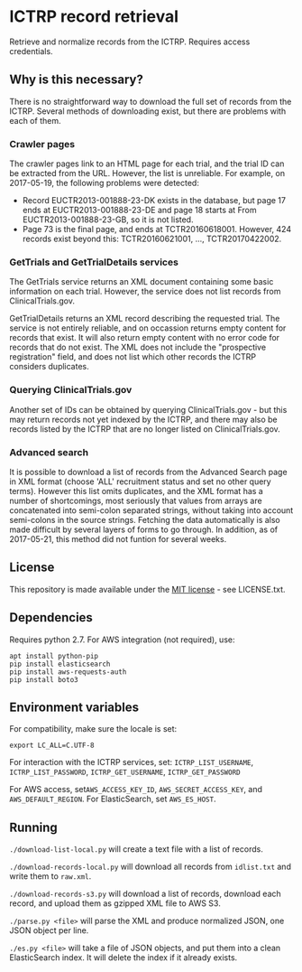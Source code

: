 ICTRP record retrieval
===

Retrieve and normalize records from the ICTRP. Requires access credentials.

Why is this necessary?
---

There is no straightforward way to download the full set of records from the ICTRP.
Several methods of downloading exist, but there are problems with each of them.

### Crawler pages

The crawler pages link to an HTML page for each trial, and the trial ID can be extracted from the URL.
However, the list is unreliable. For example, on 2017-05-19, the following problems were detected:

 - Record EUCTR2013-001888-23-DK exists in the database, but page 17 ends at EUCTR2013-001888-23-DE and page 18 starts at From EUCTR2013-001888-23-GB, so it is not listed.
 - Page 73 is the final page, and ends at TCTR20160618001. However, 424 records exist beyond this: TCTR20160621001, ..., TCTR20170422002.

### GetTrials and GetTrialDetails services

The GetTrials service returns an XML document containing some basic information on each trial.
However, the service does not list records from ClinicalTrials.gov.

GetTrialDetails returns an XML record describing the requested trial. The service is not entirely reliable, and on occassion returns empty content for records that exist. It will also return empty content with no error code for records that do not exist. The XML does not include the "prospective registration" field, and does not list which other records the ICTRP considers duplicates.

### Querying ClinicalTrials.gov

Another set of IDs can be obtained by querying ClinicalTrials.gov - but this may return records not yet indexed by the ICTRP, and there may also be records listed by the ICTRP that are no longer listed on ClinicalTrials.gov.

### Advanced search

It is possible to download a list of records from the Advanced Search page in XML format (choose 'ALL' recruitment status and set no other query terms). However this list omits duplicates, and the XML format has a number of shortcomings, most seriously that values from arrays are concatenated into semi-colon separated strings, without taking into account semi-colons in the source strings. Fetching the data automatically is also made difficult by several layers of forms to go through. In addition, as of 2017-05-21, this method did not funtion for several weeks.

License
---

This repository is made available under the [MIT license](https://opensource.org/licenses/MIT) - see LICENSE.txt.

Dependencies
---

Requires python 2.7. For AWS integration (not required), use:

```
apt install python-pip
pip install elasticsearch
pip install aws-requests-auth
pip install boto3
```

Environment variables
---

For compatibility, make sure the locale is set:

```
export LC_ALL=C.UTF-8
```

For interaction with the ICTRP services, set:
`ICTRP_LIST_USERNAME`, `ICTRP_LIST_PASSWORD`, `ICTRP_GET_USERNAME`, `ICTRP_GET_PASSWORD`

For AWS access, set`AWS_ACCESS_KEY_ID`, `AWS_SECRET_ACCESS_KEY`, and `AWS_DEFAULT_REGION`.
For ElasticSearch, set `AWS_ES_HOST`.

Running
---

`./download-list-local.py` will create a text file with a list of records.

`./download-records-local.py` will download all records from `idlist.txt` and write them to `raw.xml`.

`./download-records-s3.py` will download a list of records, download each record, and upload them as gzipped XML file to AWS S3.

`./parse.py <file>` will parse the XML and produce normalized JSON, one JSON object per line.

`./es.py <file>` will take a file of JSON objects, and put them into a clean ElasticSearch index. It will delete the index if it already exists.
